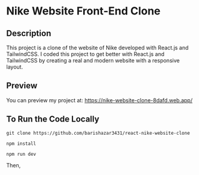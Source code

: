 # Nike Website Front-End Clone

## Description 
This project is a clone of the website of Nike developed with React.js and TailwindCSS. I coded this project to get better with React.js and TailwindCSS by creating a real and modern website with a responsive layout.

## Preview
You can preview my project at: https://nike-website-clone-8dafd.web.app/

## To Run the Code Locally
```
git clone https://github.com/barishazar3431/react-nike-website-clone

npm install

npm run dev
```
Then, 